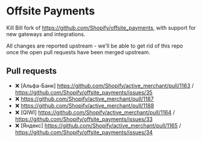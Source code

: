 # Offsite Payments

Kill Bill fork of https://github.com/Shopify/offsite_payments, with support for new gateways and integrations.

All changes are reported upstream - we'll be able to get rid of this repo once the open pull requests have been merged upstream.

## Pull requests

* :x: [Альфа-Банк] https://github.com/Shopify/active_merchant/pull/1163 / https://github.com/Shopify/offsite_payments/issues/35
 * :x: https://github.com/Shopify/active_merchant/pull/1187
 * :x: https://github.com/Shopify/active_merchant/pull/1188
* :x: [QIWI] https://github.com/Shopify/active_merchant/pull/1164 / https://github.com/Shopify/offsite_payments/issues/33
* :x: [Яндекс] https://github.com/Shopify/active_merchant/pull/1165 / https://github.com/Shopify/offsite_payments/issues/34
